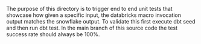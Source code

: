 The purpose of this directory is to trigger end to end unit tests that showcase how given a specific input, the databricks macro invocation output matches the snowflake output. To validate this first execute dbt seed and then run dbt test. In the main branch of this source code the test success rate should always be 100%.
